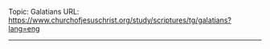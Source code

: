 Topic: Galatians
URL: https://www.churchofjesuschrist.org/study/scriptures/tg/galatians?lang=eng

---

